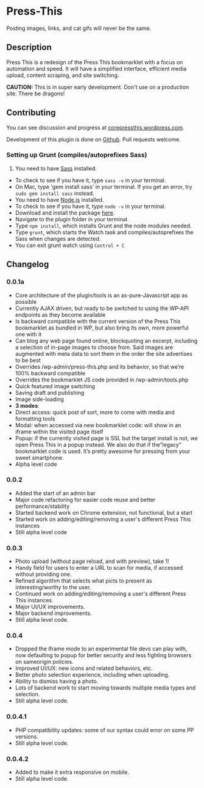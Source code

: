Press-This
==========
Posting images, links, and cat gifs will never be the same.

## Description

Press This is a redesign of the Press This bookmarklet with a focus on automation and speed. It will have a simplified interface, efficient media upload, content scraping, and site switching.

**CAUTION:** This is in super early development. Don't use on a production site. There be dragons!

## Contributing

You can see discussion and progress at [corepressthis.wordpress.com](corepressthis.wordpress.com).

Development of this plugin is done on [Github](https://github.com/MichaelArestad/Press-This). Pull requests welcome.

### Setting up Grunt (compiles/autoprefixes Sass)
1. You need to have [Sass](http://sass-lang.com/install) installed.
 * To check to see if you have it, type `sass -v` in your terminal.
 * On Mac, type 'gem install sass' in your terminal. If you get an error, try `sudo gem install sass` instead.
* You need to have [Node.js](http://nodejs.org/) installed.
 * To check to see if you have it, type `node -v` in your terminal.
 * Download and install the package [here](http://nodejs.org/).
* Navigate to the plugin folder in your terminal.
* Type `npm install`, which installs Grunt and the node modules needed.
* Type `grunt`, which starts the Watch task and compiles/autoprefixes the Sass when changes are detected.
 * You can exit grunt watch using `Control + C`

## Changelog

### 0.0.1a
 * Core architecture of the plugin/tools is an as-pure-Javascript app as possible
 * Currently AJAX driven, but ready to be switched to using the WP-API endpoints as they become available
 * Is backward compatible with the current version of the Press This bookmarklet as bundled in WP, but also bring its own, more powerful one with it
 * Can blog any web page found online, blockquoting an excerpt, including a selection of in-page images to choose from. Said images are augmented with meta data to sort them in the order the site advertises to be best
 * Overrides /wp-admin/press-this.php and its behavior, so that we’re 100% backward compatible
 * Overrides the bookmarklet JS code provided in /wp-admin/tools.php
 * Quick featured image switching
 * Saving draft and publishing
 * Image side-loading
 * **3 modes**:
  * Direct access: quick post of sort, more to come with media and formatting tools
  * Modal: when accessed via new bookmarklet code: will show in an iframe within the visited page itself
  * Popup: if the currently visited page is SSL but the target install is not, we open Press This in a popup instead. We also do that if the”legacy” bookmarklet code is used. It’s pretty awesome for pressing from your sweet smartphone.
  * Alpha level code

### 0.0.2
 * Added the start of an admin bar
 * Major code refactoring for easier code reuse and better performance/stability
 * Started backend work on Chrome extension, not functional, but a start
 * Started work on adding/editing/removing a user's different Press This instances
 * Still alpha level code

### 0.0.3
 * Photo upload (without page reload, and with preview), take 1!
 * Handy field for users to enter a URL to scan for media, if accessed without providing one.
 * Refined algorithm that selects what picts to present as interesting/worthy to the user.
 * Continued work on adding/editing/removing a user's different Press This instances.
 * Major UI/UX improvements.
 * Major backend improvements.
 * Still alpha level code.

### 0.0.4
 * Dropped the iframe mode to an experimental file devs can play with, now defaulting to popup for better security and less fighting browsers on sameorigin policies.
 * Improved UI/UX: new icons and related behaviors, etc.
 * Better photo selection experience, including when uploading.
 * Ability to dismiss having a photo.
 * Lots of backend work to start moving towards multiple media types and selection.
 * Still alpha level code.

### 0.0.4.1
 * PHP compatibility updates: some of our syntax could error on some PP versions.
 * Still alpha level code.

### 0.0.4.2
 * Added <meta name="viewport" content="width=device-width"> to make it extra responsive on mobile.
 * Still alpha level code.
